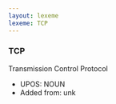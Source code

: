 ```yaml
---
layout: lexeme
lexeme: TCP
---
```


###  TCP

Transmission Control Protocol
* UPOS:  NOUN
* Added from:  unk

